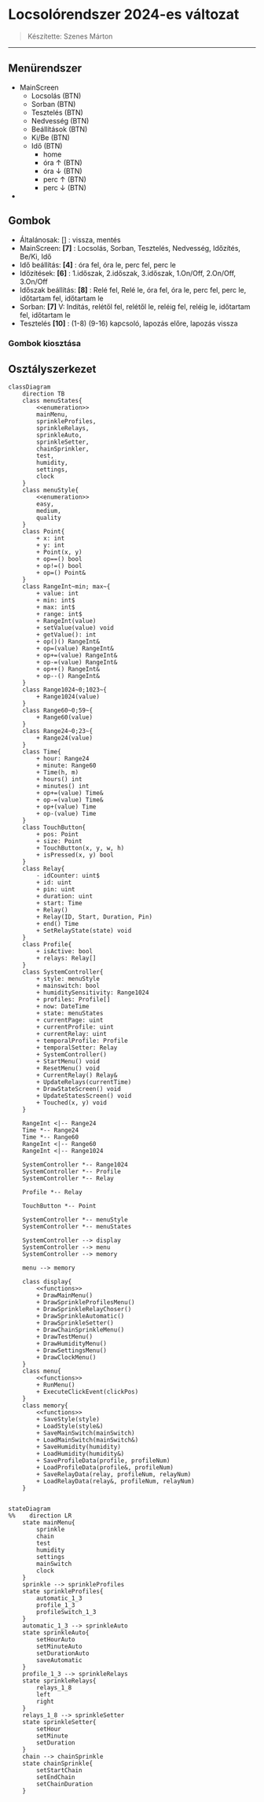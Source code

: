 # Locsolórendszer 2024-es változat

> Készítette: Szenes Márton

---

## Menürendszer

- MainScreen
  - Locsolás (BTN)
  - Sorban (BTN)
  - Tesztelés (BTN)
  - Nedvesség (BTN)
  - Beállítások (BTN)
  - Ki/Be (BTN)
  - Idő (BTN)
    - home
    - óra ↑ (BTN)
    - óra ↓ (BTN)
    - perc ↑ (BTN)
    - perc ↓ (BTN)
-

## Gombok

- Általánosak: [] : vissza, mentés
- MainScreen: **[7]** : Locsolás, Sorban, Tesztelés, Nedvesség, Időzítés, Be/Ki, Idő
- Idő beállítás: **[4]** : óra fel, óra le, perc fel, perc le
- Időzítések: **[6]** : 1.időszak, 2.időszak, 3.időszak, 1.On/Off, 2.On/Off, 3.On/Off
- Időszak beállítás: **[8]** : Relé fel, Relé le, óra fel, óra le, perc fel, perc le, időtartam fel, időtartam le
- Sorban: **[7]** V: Indítás, relétől fel, relétől le, reléig fel, reléig le, időtartam fel, időtartam le
- Tesztelés **[10]** : (1-8) (9-16) kapcsoló, lapozás előre, lapozás vissza

### Gombok kiosztása

## Osztályszerkezet

```mermaid
classDiagram
    direction TB
    class menuStates{
        <<enumeration>>
        mainMenu, 
        sprinkleProfiles, 
        sprinkleRelays, 
        sprinkleAuto,
        sprinkleSetter,
        chainSprinkler,
        test,
        humidity,
        settings,
        clock
    }
    class menuStyle{
        <<enumeration>>
        easy,
        medium,
        quality
    }
    class Point{
        + x: int
        + y: int
        + Point(x, y)
        + op==() bool
        + op!=() bool
        + op=() Point&
    }
    class RangeInt~min; max~{
        + value: int
        + min: int$
        + max: int$
        + range: int$
        + RangeInt(value)
        + setValue(value) void
        + getValue(): int
        + op()() RangeInt&
        + op=(value) RangeInt&
        + op+=(value) RangeInt&
        + op-=(value) RangeInt&
        + op++() RangeInt&
        + op--() RangeInt&
    }
    class Range1024~0;1023~{
        + Range1024(value)    
    }
    class Range60~0;59~{
        + Range60(value)
    }
    class Range24~0;23~{
        + Range24(value)
    }
    class Time{
        + hour: Range24
        + minute: Range60
        + Time(h, m)
        + hours() int
        + minutes() int
        + op+=(value) Time&
        + op-=(value) Time&
        + op+(value) Time
        + op-(value) Time      
    }
    class TouchButton{
        + pos: Point
        + size: Point
        + TouchButton(x, y, w, h)
        + isPressed(x, y) bool
    }
    class Relay{
        - idCounter: uint$
        + id: uint
        + pin: uint
        + duration: uint 
        + start: Time
        + Relay()
        + Relay(ID, Start, Duration, Pin)
        + end() Time
        + SetRelayState(state) void
    }
    class Profile{
        + isActive: bool
        + relays: Relay[]
    }
    class SystemController{
        + style: menuStyle
        + mainswitch: bool
        + humiditySensitivity: Range1024
        + profiles: Profile[]
        + now: DateTime
        + state: menuStates
        + currentPage: uint
        + currentProfile: uint
        + currentRelay: uint
        + temporalProfile: Profile
        + temporalSetter: Relay
        + SystemController()
        + StartMenu() void
        + ResetMenu() void
        + CurrentRelay() Relay&        
        + UpdateRelays(currentTime)
        + DrawStateScreen() void
        + UpdateStatesScreen() void
        + Touched(x, y) void
    }

    RangeInt <|-- Range24
    Time *-- Range24
    Time *-- Range60
    RangeInt <|-- Range60
    RangeInt <|-- Range1024

    SystemController *-- Range1024
    SystemController *-- Profile
    SystemController *-- Relay
    
    Profile *-- Relay
    
    TouchButton *-- Point   
    
    SystemController *-- menuStyle
    SystemController *-- menuStates
    
    SystemController --> display
    SystemController --> menu
    SystemController --> memory
    
    menu --> memory
    
    class display{
        <<functions>>
        + DrawMainMenu()
        + DrawSprinkleProfilesMenu()
        + DrawSprinkleRelayChoser()
        + DrawSprinkleAutomatic()
        + DrawSprinkleSetter()
        + DrawChainSprinkleMenu()
        + DrawTestMenu()
        + DrawHumidityMenu()
        + DrawSettingsMenu()
        + DrawClockMenu()
    }
    class menu{
        <<functions>>
        + RunMenu()
        + ExecuteClickEvent(clickPos)
    }
    class memory{
        <<functions>>
        + SaveStyle(style)
        + LoadStyle(style&) 
        + SaveMainSwitch(mainSwitch) 
        + LoadMainSwitch(mainSwitch&)
        + SaveHumidity(humidity)
        + LoadHumidity(humidity&)
        + SaveProfileData(profile, profileNum)
        + LoadProfileData(profile&, profileNum)
        + SaveRelayData(relay, profileNum, relayNum)
        + LoadRelayData(relay&, profileNum, relayNum)
    }
    

```


```mermaid
stateDiagram
%%    direction LR
    state mainMenu{
        sprinkle
        chain
        test
        humidity
        settings
        mainSwitch
        clock
    }
    sprinkle --> sprinkleProfiles
    state sprinkleProfiles{
        automatic_1_3
        profile_1_3
        profileSwitch_1_3
    }
    automatic_1_3 --> sprinkleAuto
    state sprinkleAuto{
        setHourAuto
        setMinuteAuto
        setDurationAuto
        saveAutomatic
    }
    profile_1_3 --> sprinkleRelays
    state sprinkleRelays{
        relays_1_8
        left
        right
    }
    relays_1_8 --> sprinkleSetter
    state sprinkleSetter{
        setHour
        setMinute
        setDuration
    }
    chain --> chainSprinkle
    state chainSprinkle{
        setStartChain
        setEndChain
        setChainDuration
    }
    
```


